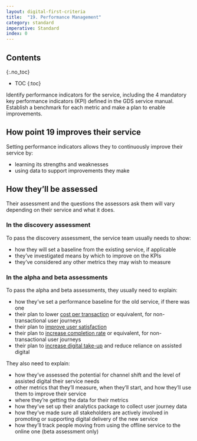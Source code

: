 ```yaml
---
layout: digital-first-criteria
title:  "19. Performance Management"
category: standard
imperative: Standard
index: 0
---
```


## Contents
{:.no_toc}
* TOC
{:toc}
<!--TOC max3-->

Identify performance indicators for the service, including the 4 mandatory key performance indicators (KPI) defined in the GDS service manual. Establish a benchmark for each metric and make a plan to enable improvements.

## How point 19 improves their service

Setting performance indicators allows they to continuously improve their service by:

* learning its strengths and weaknesses
* using data to support improvements they make

## How they’ll be assessed

Their assessment and the questions the assessors ask them will vary depending on their service and what it does.

### In the discovery assessment

To pass the discovery assessment, the service team usually needs to show:

* how they will set a baseline from the existing service, if applicable
* they’ve investigated means by which to improve on the KPIs
* they’ve considered any other metrics they may wish to measure

### In the alpha and beta assessments

To pass the alpha and beta assessments, they usually need to explain:

* how they’ve set a performance baseline for the old service, if there was one
* their plan to lower [cost per transaction](https://www.gov.uk/service-manual/measuring-success/measuring-cost-per-transaction) or equivalent, for non-transactional user journeys
* their plan to [improve user satisfaction](https://www.gov.uk/service-manual/measuring-success/measuring-user-satisfaction)
* their plan to [increase completion rate](https://www.gov.uk/service-manual/measuring-success/measuring-completion-rate) or equivalent, for non-transactional user journeys
* their plan to [increase digital take-up](https://www.gov.uk/service-manual/helping-people-to-use-your-service/encouraging-people-to-use-your-digital-service) and reduce reliance on assisted digital

They also need to explain:

* how they’ve assessed the potential for channel shift and the level of assisted digital their service needs
* other metrics that they’ll measure, when they’ll start, and how they’ll use them to improve their service
* where they’re getting the data for their metrics
* how they’ve set up their analytics package to collect user journey data
* how they’ve made sure all stakeholders are actively involved in promoting or supporting digital delivery of the new service
* how they’ll track people moving from using the offline service to the online one (beta assessment only)
